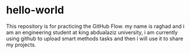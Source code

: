 # hello-world
This repository is for practicing the GitHub Flow.
my name is raghad and i am an engineering student at king abdualaziz university, i am currently using github to upload smart methods tasks and then i will use it to share my projects.
